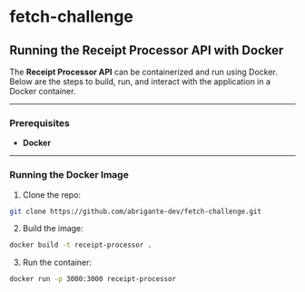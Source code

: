 # fetch-challenge

## Running the Receipt Processor API with Docker

The **Receipt Processor API** can be containerized and run using Docker. Below are the steps to build, run, and interact with the application in a Docker container.

---

### Prerequisites

- **Docker**

---

### Running the Docker Image

1. Clone the repo:

```bash
git clone https://github.com/abrigante-dev/fetch-challenge.git
```

2. Build the image:

```bash
docker build -t receipt-processor .
```

3. Run the container:

```bash
docker run -p 3000:3000 receipt-processor

```

